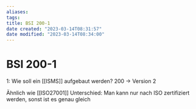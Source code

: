 ```yaml
---
aliases: 
tags: 
title: BSI 200-1
date created: "2023-03-14T08:31:57"
date modified: "2023-03-14T08:34:00"
---
```


# BSI 200-1

1: Wie soll ein [[ISMS]] aufgebaut werden?
200 -> Version 2

Ähnlich wie [[ISO27001]]
Unterschied: Man kann nur nach ISO zertifiziert werden, sonst ist es genau gleich

